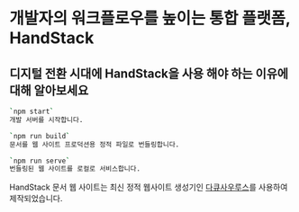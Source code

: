 ﻿# 개발자의 워크플로우를 높이는 통합 플랫폼, HandStack

## 디지털 전환 시대에 HandStack을 사용 해야 하는 이유에 대해 알아보세요

```bash
`npm start`
개발 서버를 시작합니다.

`npm run build`
문서를 웹 사이트 프로덕션용 정적 파일로 번들링합니다.

`npm run serve`
번들링된 웹 사이트를 로컬로 서비스합니다.
```

HandStack 문서 웹 사이트는 최신 정적 웹사이트 생성기인 [다큐사우루스](https://docusaurus.io/)를 사용하여 제작되었습니다.
